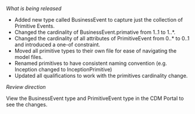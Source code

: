 _What is being released_

- Added new type called BusinessEvent to capture just the collection of Primitive Events.
- Changed the cardinality of BusinessEvent.primative from 1..1 to 1..*. 
- Changed the cardinality of all attributes of PrimitiveEvent from 0..* to 0..1 and introduced a one-of constraint.
- Moved all primitive types to their own file for ease of navigating the model files.
- Renamed primitives to have consistent naming convention (e.g. Inception changed to InceptionPrimitive)
- Updated all qualifications to work with the primitives cardinality change.

_Review direction_

View the BusinessEvent type and PrimitiveEvent type in the CDM Portal to see the changes.
